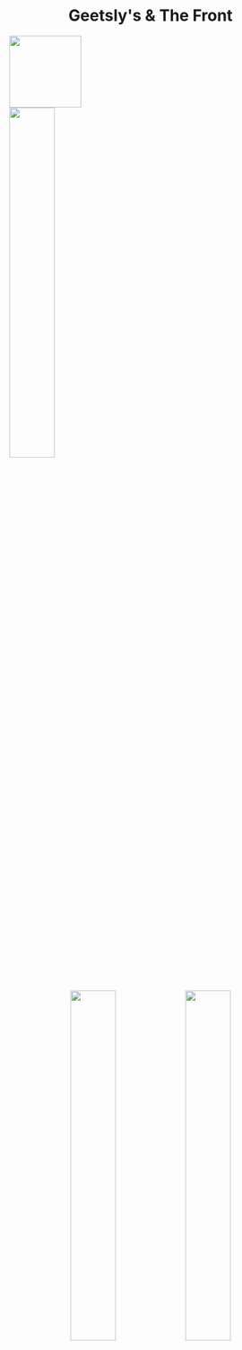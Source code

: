 <h1 align="center">
  Geetsly's & The Front
</h1>
<div width="49%" float="left">
  <img src="https://geetslys.net/assets/img/gcw-icon.png" width="128px" />
</div>
<div width="49%" float="right">
  <img src="https://geetslys.net/assets/img/gcu-icon.png" width="40%" />
</div>

<p align="middle">
  <a href="https://discord.gg/fedVdrp3M2"><img src="https://geetslys.net/assets/img/gcw-icon.png" width="40%" /></a>
  <a href="https://discord.gg/JvSc9Qt3VX"><img src="https://geetslys.net/assets/img/gcu-icon.png" width="40%" /></a>
</p>
